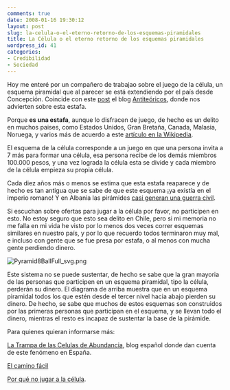 ```yaml
---
comments: true
date: 2008-01-16 19:30:12
layout: post
slug: la-celula-o-el-eterno-retorno-de-los-esquemas-piramidales
title: La Célula o el eterno retorno de los esquemas piramidales
wordpress_id: 41
categories:
- Credibilidad
- Sociedad
---
```


Hoy me enteré por un compañero de trabajao sobre el juego de la célula, un esquema piramidal que al parecer se está extendiendo por el país desde Concepción. Coincide con este [post](http://www.antiteoricos.cl/2008/01/16/por-que-no-jugar-a-la-celula/en) el blog [Antiteóricos](http://www.antiteoricos.cl/), donde nos advierten sobre esta estafa.

Porque **es una estafa**, aunque lo disfracen de juego, de hecho es un delito en muchos paises, como Estados Unidos, Gran Bretaña, Canada, Malasia, Noruega, y varios más de acuerdo a este [artículo en la Wikipedia](http://en.wikipedia.org/wiki/Pyramid_scheme).

El esquema de la célula corresponde a un juego en que una persona invita a 7 más para formar una célula, esa persona recibe de los demás miembros 100.000 pesos, y una vez lograda la célula esta se divide y cada miembro de la célula empieza su propia célula.

Cada diez años más o menos se estima que esta estafa reaparece y de hecho es tan antigua que se sabe de que este esquema ¡ya existía en el imperio romano! Y en Albania las pirámides [casi generan una guerra civil](http://www.cnn.com/WORLD/9701/27/albania/index.html#turmoil).

Si escuchan sobre ofertas para jugar a la célula por favor, no participen en esto. No estoy seguro que esto sea delito en Chile, pero si mi memoria no me falla en mi vida he visto por lo menos dos veces correr esquemas similares en nuestro país, y por lo que recuerdo todos terminaron muy mal, e incluso con gente que se fue presa por estafa, o al menos con mucha gente perdiendo dinero.

![Pyramid8BallFull_svg.png](http://www.lnds.net/images/500px-Pyramid8Ball_svg.png)

Este sistema no se puede sustentar, de hecho se sabe que la gran mayoria de las personas que participen en un esquema piramidal, tipo la célula, perderán su dinero. El diagrama de arriba muestra que en un esquema piramidal todos los que estén desde el tercer nivel hacia abajo pierden su dinero. De hecho, se sabe que muchos de estos esquemas son construidos por las primeras personas que participan en el esquema, y se llevan todo el dinero, mientras el resto es incapaz de sustentar la base de la pirámide.

Para quienes quieran informarse más:

[La Trampa de las Celulas de Abundancia](http://celulasdelaabundancia.blogspot.com/), blog español donde dan cuenta de este fenómeno en España.

[El camino fácil](http://celulaenconce.blogspot.com/2008/01/el-camino-facil.html)

[Por qué no jugar a la célula](http://www.antiteoricos.cl/2008/01/16/por-que-no-jugar-a-la-celula/).



